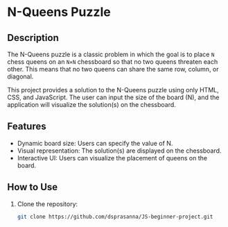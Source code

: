 # N-Queens Puzzle

## Description

The N-Queens puzzle is a classic problem in which the goal is to place `N` chess queens on an `N×N` chessboard so that no two queens threaten each other. This means that no two queens can share the same row, column, or diagonal.

This project provides a solution to the N-Queens puzzle using only HTML, CSS, and JavaScript. The user can input the size of the board (N), and the application will visualize the solution(s) on the chessboard.

## Features

- Dynamic board size: Users can specify the value of N.
- Visual representation: The solution(s) are displayed on the chessboard.
- Interactive UI: Users can visualize the placement of queens on the board.



## How to Use

1. Clone the repository:
    ```bash
    git clone https://github.com/dsprasanna/JS-beginner-project.git
    ```
